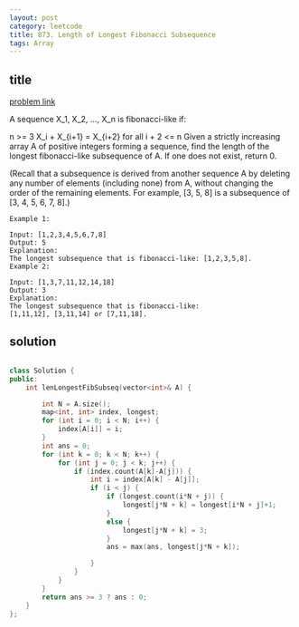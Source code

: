 ```yaml
---
layout: post
category: leetcode
title: 873. Length of Longest Fibonacci Subsequence
tags: Array
---
```


## title
[problem link](https://leetcode.com/problems/length-of-longest-fibonacci-subsequence/description/)

A sequence X_1, X_2, ..., X_n is fibonacci-like if:

n >= 3
X_i + X_{i+1} = X_{i+2} for all i + 2 <= n
Given a strictly increasing array A of positive integers forming a sequence, find the length of the longest fibonacci-like subsequence of A.  If one does not exist, return 0.

(Recall that a subsequence is derived from another sequence A by deleting any number of elements (including none) from A, without changing the order of the remaining elements.  For example, [3, 5, 8] is a subsequence of [3, 4, 5, 6, 7, 8].)

 

	Example 1:
	
	Input: [1,2,3,4,5,6,7,8]
	Output: 5
	Explanation:
	The longest subsequence that is fibonacci-like: [1,2,3,5,8].
	Example 2:
	
	Input: [1,3,7,11,12,14,18]
	Output: 3
	Explanation:
	The longest subsequence that is fibonacci-like:
	[1,11,12], [3,11,14] or [7,11,18].

## solution


```c++

class Solution {
public:
	int lenLongestFibSubseq(vector<int>& A) {

		int N = A.size();
		map<int, int> index, longest;
		for (int i = 0; i < N; i++) {
			index[A[i]] = i;
		}
		int ans = 0;
		for (int k = 0; k < N; k++) {
			for (int j = 0; j < k; j++) {
				if (index.count(A[k]-A[j])) {
					int i = index[A[k] - A[j]];
					if (i < j) {
						if (longest.count(i*N + j)) {
							longest[j*N + k] = longest[i*N + j]+1;
						}
						else {
							longest[j*N + k] = 3;
						}
						ans = max(ans, longest[j*N + k]);

					}
				}
			}
		}
		return ans >= 3 ? ans : 0;
	}
};
```
